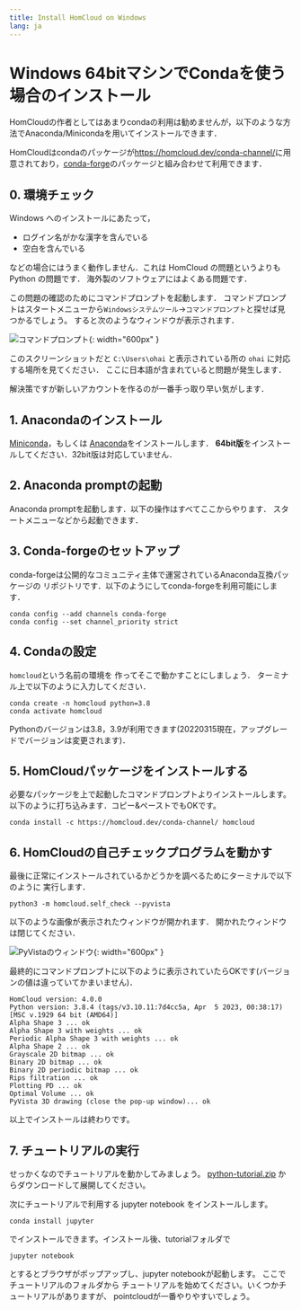 ```yaml
---
title: Install HomCloud on Windows
lang: ja
---
```


# Windows 64bitマシンでCondaを使う場合のインストール

HomCloudの作者としてはあまりcondaの利用は勧めませんが，以下のような方法でAnaconda/Minicondaを用いてインストールできます．

HomCloudはcondaのパッケージが<https://homcloud.dev/conda-channel/>に用意されており，[conda-forge](https://conda-forge.org/)のパッケージと組み合わせて利用できます．

## 0. 環境チェック

Windows へのインストールにあたって，

* ログイン名がかな漢字を含んでいる
* 空白を含んでいる

などの場合にはうまく動作しません．これは HomCloud の問題というよりも Python の問題です．
海外製のソフトウェアにはよくある問題です．

この問題の確認のためにコマンドプロンプトを起動します．
コマンドプロンプトはスタートメニューから`Windowsシステムツール`→`コマンドプロンプト`と探せば見つかるでしょう。
すると次のようなウィンドウが表示されます．

![コマンドプロンプト](/images/screenshot-windows-cmd.png){: width="600px" }

このスクリーンショットだと `C:\Users\ohai` と表示されている所の `ohai` に対応する場所を見てください．
ここに日本語が含まれていると問題が発生します．

解決策ですが新しいアカウントを作るのが一番手っ取り早い気がします．

## 1. Anacondaのインストール

[Miniconda](https://docs.conda.io/en/latest/miniconda.html)，もしくは
[Anaconda](https://www.anaconda.com/products/individual)をインストールします．
**64bit版**をインストールしてください．32bit版は対応していません．

## 2. Anaconda promptの起動

Anaconda promptを起動します．以下の操作はすべてここからやります．
スタートメニューなどから起動できます．

## 3. Conda-forgeのセットアップ

conda-forgeは公開的なコミュニティ主体で運営されているAnaconda互換パッケージの
リポジトリです．以下のようにしてconda-forgeを利用可能にします．

    conda config --add channels conda-forge
    conda config --set channel_priority strict 

## 4. Condaの設定

`homcloud`という名前の環境を
作ってそこで動かすことにしましょう．
ターミナル上で以下のように入力してください．

    conda create -n homcloud python=3.8
    conda activate homcloud

Pythonのバージョンは3.8，3.9が利用できます(20220315現在，アップグレードでバージョンは変更されます)．

## 5. HomCloudパッケージをインストールする
必要なパッケージを上で起動したコマンドプロンプトよりインストールします。
以下のように打ち込みます．コピー&ペーストでもOKです。

    conda install -c https://homcloud.dev/conda-channel/ homcloud

## 6. HomCloudの自己チェックプログラムを動かす

最後に正常にインストールされているかどうかを調べるためにターミナルで以下のように
実行します．

    python3 -m homcloud.self_check --pyvista

以下のような画像が表示されたウィンドウが開かれます．
開かれたウィンドウは閉じてください．

![PyVistaのウィンドウ](/images/screenshot-selfcheck-pyvista.png){: width="600px" }

最終的にコマンドプロンプトに以下のように表示されていたらOKです(バージョンの値は違っていてかまいません)．

    HomCloud version: 4.0.0
    Python version: 3.8.4 (tags/v3.10.11:7d4cc5a, Apr  5 2023, 00:38:17) [MSC v.1929 64 bit (AMD64)]
    Alpha Shape 3 ... ok
    Alpha Shape 3 with weights ... ok
    Periodic Alpha Shape 3 with weights ... ok
    Alpha Shape 2 ... ok
    Grayscale 2D bitmap ... ok
    Binary 2D bitmap ... ok
    Binary 2D periodic bitmap ... ok
    Rips filtration ... ok
    Plotting PD ... ok
    Optimal Volume ... ok
    PyVista 3D drawing (close the pop-up window)... ok


以上でインストールは終わりです。

## 7. チュートリアルの実行

せっかくなのでチュートリアルを動かしてみましょう。
[python-tutorial.zip](/download/python-tutorial.zip)
からダウンロードして展開してください。

次にチュートリアルで利用する jupyter notebook をインストールします。

    conda install jupyter

でインストールできます。インストール後、tutorialフォルダで

    jupyter notebook

とするとブラウザがポップアップし、jupyter notebookが起動します。
ここでチュートリアルのフォルダから
チュートリアルを始めてください。いくつかチュートリアルがありますが、
pointcloudが一番やりやすいでしょう。
